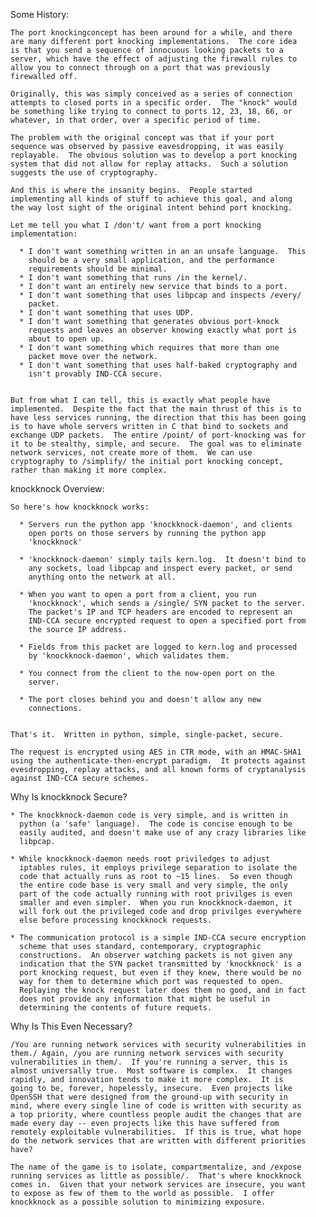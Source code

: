 Some History:

    The port knockingconcept has been around for a while, and there
    are many different port knocking implementations.  The core idea
    is that you send a sequence of innocuous looking packets to a
    server, which have the effect of adjusting the firewall rules to
    allow you to connect through on a port that was previously
    firewalled off.
  
    Originally, this was simply conceived as a series of connection
    attempts to closed ports in a specific order.  The "knock" would
    be something like trying to connect to ports 12, 23, 18, 66, or
    whatever, in that order, over a specific period of time.
  
    The problem with the original concept was that if your port
    sequence was observed by passive eavesdropping, it was easily
    replayable.  The obvious solution was to develop a port knocking
    system that did not allow for replay attacks.  Such a solution
    suggests the use of cryptography.
  
    And this is where the insanity begins.  People started
    implementing all kinds of stuff to achieve this goal, and along
    the way lost sight of the original intent behind port knocking.
  
    Let me tell you what I /don't/ want from a port knocking
    implementation:
    
      * I don't want something written in an an unsafe language.  This
        should be a very small application, and the performance
        requirements should be minimal.  
      * I don't want something that runs /in the kernel/.  
      * I don't want an entirely new service that binds to a port.  
      * I don't want something that uses libpcap and inspects /every/ 
        packet.  
      * I don't want something that uses UDP.  
      * I don't want something that generates obvious port-knock 
        requests and leaves an observer knowing exactly what port is 
        about to open up.  
      * I don't want something which requires that more than one
        packet move over the network.  
      * I don't want something that uses half-baked cryptography and
        isn't provably IND-CCA secure.
    
  
    But from what I can tell, this is exactly what people have
    implemented.  Despite the fact that the main thrust of this is to
    have less services running, the direction that this has been going
    is to have whole servers written in C that bind to sockets and
    exchange UDP packets.  The entire /point/ of port-knocking was for
    it to be stealthy, simple, and secure.  The goal was to eliminate
    network services, not create more of them.  We can use
    cryptography to /simplify/ the initial port knocking concept,
    rather than making it more complex.
  
knockknock Overview:

    So here's how knockknock works:
    
      * Servers run the python app 'knockknock-daemon', and clients
        open ports on those servers by running the python app
        'knockknock'

      * 'knockknock-daemon' simply tails kern.log.  It doesn't bind to
        any sockets, load libpcap and inspect every packet, or send
        anything onto the network at all.

      * When you want to open a port from a client, you run
        'knockknock', which sends a /single/ SYN packet to the server.
        The packet's IP and TCP headers are encoded to represent an
        IND-CCA secure encrypted request to open a specified port from
        the source IP address.

      * Fields from this packet are logged to kern.log and processed
        by 'knockknock-daemon', which validates them.

      * You connect from the client to the now-open port on the
        server.

      * The port closes behind you and doesn't allow any new
        connections.
    
  
    That's it.  Written in python, simple, single-packet, secure.
  
    The request is encrypted using AES in CTR mode, with an HMAC-SHA1
    using the authenticate-then-encrypt paradigm.  It protects against
    evesdropping, replay attacks, and all known forms of cryptanalysis
    against IND-CCA secure schemes.
  
Why Is knockknock Secure?
  
    * The knockknock-daemon code is very simple, and is written in
      python (a 'safe' language).  The code is concise enough to be
      easily audited, and doesn't make use of any crazy libraries like
      libpcap.

    * While knockknock-daemon needs root priviledges to adjust
      iptables rules, it employs privilege separation to isolate the
      code that actually runs as root to ~15 lines.  So even though
      the entire code base is very small and very simple, the only
      part of the code actually running with root privilges is even
      smaller and even simpler.  When you run knockknock-daemon, it
      will fork out the privileged code and drop privilges everywhere
      else before processing knockknock requests.

    * The communication protocol is a simple IND-CCA secure encryption
      scheme that uses standard, contemporary, cryptographic
      constructions.  An observer watching packets is not given any
      indication that the SYN packet transmitted by 'knockknock' is a
      port knocking request, but even if they knew, there would be no
      way for them to determine which port was requested to open.
      Replaying the knock request later does them no good, and in fact
      does not provide any information that might be useful in
      determining the contents of future requets.
  
  
Why Is This Even Necessary?  

    /You are running network services with security vulnerabilities in
    them./ Again, /you are running network services with security
    vulnerabilities in them/.  If you're running a server, this is
    almost universally true.  Most software is complex.  It changes
    rapidly, and innovation tends to make it more complex.  It is
    going to be, forever, hopelessly, insecure.  Even projects like
    OpenSSH that were designed from the ground-up with security in
    mind, where every single line of code is written with security as
    a top priority, where countless people audit the changes that are
    made every day -- even projects like this have suffered from
    remotely exploitable vulnerabilities.  If this is true, what hope
    do the network services that are written with different priorities
    have?
  
    The name of the game is to isolate, compartmentalize, and /expose
    running services as little as possible/.  That's where knockknock
    comes in.  Given that your network services are insecure, you want
    to expose as few of them to the world as possible.  I offer
    knockknock as a possible solution to minimizing exposure.
  

